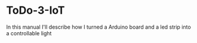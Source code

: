 # ToDo-3-IoT
In this manual I'll describe how I turned a Arduino board and a led strip into a controllable light 
